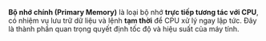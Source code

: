 **Bộ nhớ chính (Primary Memory)** là loại bộ nhớ **trực tiếp tương tác với CPU**, có nhiệm vụ lưu trữ dữ liệu và lệnh **tạm thời** để CPU xử lý ngay lập tức. Đây là thành phần quan trọng quyết định tốc độ và hiệu suất của máy tính.